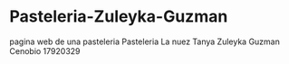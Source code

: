 # Pasteleria-Zuleyka-Guzman
pagina web de una pasteleria
Pasteleria La nuez
Tanya Zuleyka Guzman Cenobio
17920329
